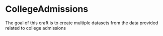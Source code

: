 # CollegeAdmissions
The goal of this craft is to create multiple datasets from the data provided related to college admissions

